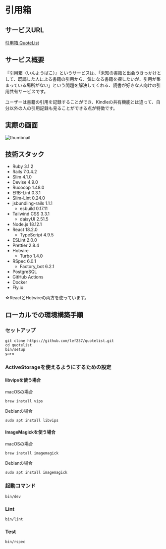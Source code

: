 # 引用箱
## サービスURL
[引用箱 QuoteList](https://quotelist.fly.dev/)

## サービス概要
『引用箱（いんようばこ）』というサービスは、「未知の書籍と出会うきっかけとして、既読した人による書籍の引用から、気になる書籍を探したいが、引用が集まっている場所がない」という問題を解決してくれる、読書が好きな人向けの引用共有サービスです。

ユーザーは書籍の引用を記録することができ、Kindleの共有機能とは違って、自分以外の人の引用記録も見ることができる点が特徴です。

## 実際の画面
![thumbnail](https://user-images.githubusercontent.com/93074851/232259787-43616406-a68c-474f-9391-820eb01b2685.png)


## 技術スタック
- Ruby 3.1.2
- Rails 7.0.4.2
- Slim 4.1.0
- Devise 4.9.0
- Rucocop 1.48.0
- ERB-Lint 0.3.1
- Slim-Lint 0.24.0
- jsbundling-rails 1.1.1
  - esbuild 0.17.11
- Tailwind CSS 3.3.1
  - daisyUI 2.51.5
- Node.js 18.12.1
- React 18.2.0
  - TypeScript 4.9.5
- ESLint 2.0.0
- Prettier 2.8.4
- Hotwire
  - Turbo 1.4.0
- RSpec 6.0.1
  - Factory_bot 6.2.1
- PostgreSQL
- GitHub Actions
- Docker
- Fly.io

☆ReactとHotwireの両方を使っています。

## ローカルでの環境構築手順
### セットアップ
```
git clone https://github.com/lef237/quotelist.git
cd quotelist
bin/setup
yarn
```

### ActiveStorageを使えるようにするための設定
#### libvipsを使う場合
macOSの場合
```
brew install vips
```
Debianの場合
```
sudo apt install libvips
```

#### ImageMagickを使う場合

macOSの場合
```
brew install imagemagick
```
Debianの場合
```
sudo apt install imagemagick
```

### 起動コマンド
```
bin/dev
```

### Lint
```
bin/lint
```

### Test
```
bin/rspec
```
